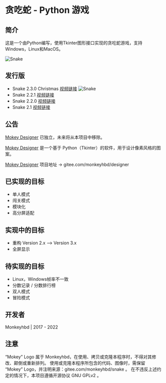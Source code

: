# **贪吃蛇 -  Python 游戏**



## 简介

这是一个由Python编写，使用Tkinter图形接口实现的贪吃蛇游戏，支持Windows，Linux和MacOS。

![Snake](http://monkeyhbd.gitee.io/mokey-land/Data/Snake.png "Snake")

## 发行版

- Snake 2.3.0 Christmas [视频链接](https://share.plvideo.cn/front/video/preview?vid=0826dfb910cddb69a7b7b3b9d0da48d7_0)
![Snake](http://monkeyhbd.gitee.io/mokey-land/Data/SnakeChristmas.jpg "Snake Christmas")
- Snake 2.2.1 [视频链接](https://share.plvideo.cn/front/video/preview?vid=0826dfb910a4b4e2783bd7767b09f5fc_0)
- Snake 2.2.0 [视频链接](https://share.plvideo.cn/front/video/preview?vid=0826dfb91093f4189847f69f6be5fd88_0)
- Snake 2.1 [视频链接](https://share.plvideo.cn/front/video/preview?vid=0826dfb9105d3ca2e6f765229832e407_0)

## 公告

[Mokey Designer](https://gitee.com/monkeyhbd/designer) 已独立，未来将从本项目中移除。

[Mokey Designer](https://gitee.com/monkeyhbd/designer) 是一个基于 Python（Tkinter）的软件，用于设计像素风格的图案。

[Mokey Designer](https://gitee.com/monkeyhbd/designer) 项目地址 -> gitee.com/monkeyhbd/designer

## 已实现的目标

- 单人模式
- 闯关模式
- 模块化
- 高分屏适配

## 实现中的目标

- 重构 Version 2.x --> Version 3.x
- 全屏显示

## 待实现的目标

- Linux，Windows帧率不一致
- 分数记录 / 分数排行榜
- 双人模式
- 冒险模式

## 开发者

Monkeyhbd | 2017 - 2022

## 注意

“Mokey” Logo 属于 Monkeyhbd，在使用、拷贝或克隆本程序时，不得对其修改、颠倒或重新排列。
使用或克隆本程序所包含的代码、图像时，需保留 “Mokey” Logo，并注明来源：gitee.com/monkeyhbd/snake 。
在不违反上述约定的情况下，本项目遵循开源协议 GNU GPLv2 。